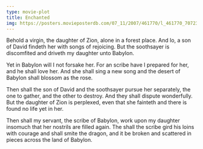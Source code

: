 ```yaml
---
type: movie-plot
title: Enchanted
img: https://posters.movieposterdb.com/07_11/2007/461770/l_461770_70723502.jpg
---
```


Behold a virgin, the daughter of Zion, alone in a forest place. And lo, a son of David findeth her with songs of rejoicing. But the soothsayer is discomfited and driveth my daughter unto Babylon.

Yet in Babylon will I not forsake her. For an scribe have I prepared for her, and he shall love her. And she shall sing a new song and the desert of Babylon shall blossom as the rose.

Then shall the son of David and the soothsayer pursue her separately, the one to gather, and the other to destroy. And they shall dispute wonderfully. But the daughter of Zion is perplexed, even that she fainteth and there is found no life yet in her.

Then shall my servant, the scribe of Babylon, work upon my daughter insomuch that her nostrils are filled again. The shall the scribe gird his loins with courage and shall smite the dragon, and it be broken and scattered in pieces across the land of Babylon.
